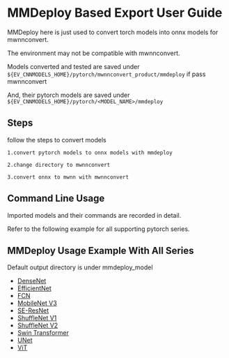 # MMDeploy Based Export User Guide


MMDeploy here is just used to convert torch models into onnx models for mwnnconvert.

The environment may not be compatible with mwnnconvert.



Models converted and tested are saved under `${EV_CNNMODELS_HOME}/pytorch/mwnnconvert_product/mmdeploy` if pass mwnnconvert

And, their pytorch models are saved under `${EV_CNNMODELS_HOME}/pytorch/<MODEL_NAME>/mmdeploy`


## Steps
follow the steps to convert models  

```
1.convert pytorch models to onnx models with mmdeploy

2.change directory to mwnnconvert

3.convert onnx to mwnn with mwnnconvert 

```

## Command Line Usage

Imported models and their commands are recorded in detail.

Refer to the following example for all supporting pytorch series.

## MMDeploy Usage Example With All Series

Default output directory is under mmdeploy_model

+ [DenseNet](https://gitsnps.internal.synopsys.com/dwc_ev/cnn_models/-/tree/master/pytorch/DenseNet) 
+ [EfficientNet](https://gitsnps.internal.synopsys.com/dwc_ev/cnn_models/-/tree/master/pytorch/EfficientNet)   
+ [FCN](https://gitsnps.internal.synopsys.com/dwc_ev/cnn_models/-/tree/master/pytorch/FCN)   
+ [MobileNet V3](https://gitsnps.internal.synopsys.com/dwc_ev/cnn_models/-/tree/master/pytorch/MobileNet)   
+ [SE-ResNet](https://gitsnps.internal.synopsys.com/dwc_ev/cnn_models/-/tree/master/pytorch/SE_ResNet)   
+ [ShuffleNet V1](https://gitsnps.internal.synopsys.com/dwc_ev/cnn_models/-/tree/master/pytorch/ShuffleNet)   
+ [ShuffleNet V2](https://gitsnps.internal.synopsys.com/dwc_ev/cnn_models/-/tree/master/pytorch/ShuffleNet)   
+ [Swin Transformer](https://gitsnps.internal.synopsys.com/dwc_ev/cnn_models/-/tree/master/pytorch/Swin_Transformer)     
+ [UNet](https://gitsnps.internal.synopsys.com/dwc_ev/cnn_models/-/tree/master/pytorch/UNet)   
+ [ViT](https://gitsnps.internal.synopsys.com/dwc_ev/cnn_models/-/tree/master/pytorch/ViT)   
